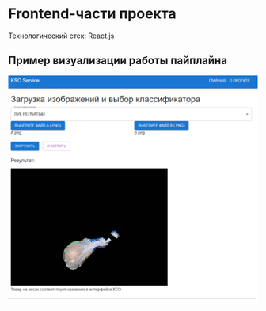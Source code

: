 # Frontend-части проекта

Технологический стек: React.js

## Пример визуализации работы пайплайна

![front-example](../preview/front_example_2.png)